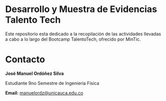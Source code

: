 # Desarrollo y Muestra de Evidencias Talento Tech

Este repositorio esta dedicado a la recopilación de las actividades llevadas a cabo a lo largo del Bootcamp TalentoTech, ofrecido por MinTic.

# Contacto
**José Manuel Ordóñez Silva**  

Estudiante 9no Semestre de Ingeniería Física

**Email:** manuelordz@unicauca.edu.co
